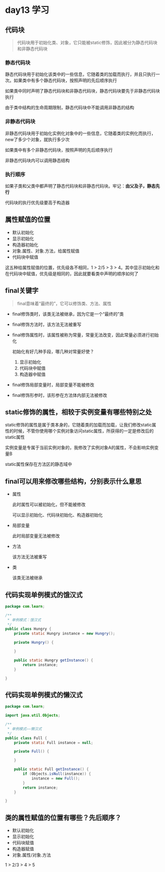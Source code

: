 # day13 学习

## 代码块

> 代码块用于初始化类、对象，它只能被static修饰，因此被分为静态代码块和非静态代码块

### 静态代码块

静态代码块用于初始化该类中的一些信息，它随着类的加载而执行，并且只执行一次。如果类中有多个静态代码块，按照声明的先后顺序执行

如果类中同时声明了静态代码块和非静态代码块，静态代码块要先于非静态代码块执行

由于类中结构的生命周期限制，静态代码块中不能调用非静态的结构

### 非静态代码块

非静态代码块用于初始化实例化对象中的一些信息，它随着类的实例化而执行，new了多少个对象，就执行多少次

如果类中有多个非静态代码块，按照声明的先后顺序执行

非静态代码块内可以调用静态结构

### 执行顺序

如果子类和父类中都声明了静态代码块和非静态代码块。牢记：**由父及子，静态先行**

代码块的执行优先级要高于构造器

## 属性赋值的位置

- 默认初始化
- 显示初始化
- 构造器初始化
- 对象.属性、对象.方法，给属性赋值
- 代码块中赋值

这五种给属性赋值的位置，优先级各不相同，1 > 2/5 > 3  > 4。其中显示初始化和在代码块中赋值，优先级是相同的，因此就要看类中声明的顺序如何了

## final关键字

> final意味着“最终的”，它可以修饰类、方法、属性

- final修饰类时，该类无法被继承，因为它是一个“最终的”类

- final修饰方法时，该方法无法被重写

- final修饰属性时，该属性被称为常量，常量无法改变，因此常量必须进行初始化

  初始化有好几种手段，哪几种对常量好使？

  1. 显示初始化
  2. 代码块中赋值
  3. 构造器中赋值

- final修饰局部变量时，局部变量不能被修改

- final修饰形参时，该形参在方法体内部无法被修改

## static修饰的属性，相较于实例变量有哪些特别之处

static修饰的属性是属于类本身的，它随着类的加载而加载，让我们修改static属性的时候，不管你使用哪个实例对象访问static属性，所获得的一定是修改后的static属性

实例变量是专属于当前实例对象的，我修改了实例对象A的属性，不会影响实例变量B

static属性保存在方法区的静态域中

## final可以用来修改哪些结构，分别表示什么意思

- 属性

  此时属性可以被初始化，但不能被修改

  可以显示初始化、代码块初始化、构造器初始化

- 局部变量

  此时局部变量无法被修改

- 方法

  该方法无法被重写

- 类

  该类无法被继承

## 代码实现单例模式的饿汉式

```java
package com.learn;

/**
 * 单例模式：饿汉式
 */
public class Hungry {
    private static Hungry instance = new Hungry();

    private Hungry() {

    }

    public static Hungry getInstance() {
        return instance;
    }

}
```

## 代码实现单例模式的懒汉式

```java
package com.learn;

import java.util.Objects;

/**
 * 单例模式——懒汉式
 */
public class Full {
    private static Full instance = null;

    private Full() {

    }

    public static Full getInstance() {
        if (Objects.isNull(instance)) {
            instance = new Full();
        }
        return instance;
    }

}
```

## 类的属性赋值的位置有哪些？先后顺序？

- 默认初始化
- 显示初始化
- 代码块赋值
- 构造器赋值
- 对象.属性/对象.方法

1 > 2/3 > 4 > 5

